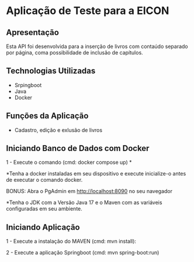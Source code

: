 
# Aplicação de Teste para a EICON

## Apresentação
Esta API foi desenvolvida para a inserção de livros com contaúdo separado por página, coma possibilidade de inclusão de capítulos.

## Technologias Utilizadas

* Srpingboot
* Java
* Docker


## Funções da Aplicação

* Cadastro, edição e exlusão de livros


## Iniciando Banco de Dados com Docker

1 - Execute o comando (cmd: docker compose up) *

*Tenha a docker instaladas em seu dispositivo e execute inicialize-o antes de executar o comando docker.

BONUS: Abra o PgAdmin em [http://localhost:8090](http://localhost:8090) no seu navegador


*Tenha o JDK com a Versão Java 17 e o Maven com as variáveis configuradas em seu ambiente.

## Iniciando Aplicação

1 - Execute a instalação do MAVEN (cmd: mvn install):

2 - Execute a aplicação Springboot (cmd: mvn spring-boot:run)